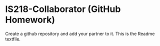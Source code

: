 # IS218-Collaborator (GitHub Homework)
Create a github repository and add your partner to it.
This is the Readme textfile.
